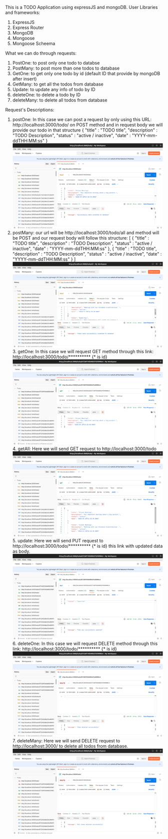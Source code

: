 This is a TODO Application using expressJS and mongoDB.
User Libraries and frameworks:
  1. ExpressJS
  2. Express Router
  3. MongoDB
  4. Mongoose
  5. Mongoose Scheema

What we can do through requests:
  1. PostOne: to post only one todo to databse
  2. PostMany: to post more than one todos to database
  3. GetOne: to get only one todo by id (default ID that provide by mongoDB after insert)
  4. GetMany: to get all the todos from database
  5. Update: to update any info of todo by ID
  6. deleteOne: to delete a todo by ID
  7. deleteMany: to delete all todos from database

Request's Descriptions:
  1. postOne: In this case we can post a request by only using this URL: http://localhost:3000/todo/ on POST method
     and in request body we will provide our todo in that structure
     {
        "title" : "TODO title",
         "description" : "TODO Description",
         "status" : "active / inactive",
         "date" : "YYYY-mm-ddTHH:MM:ss"
     }
     <img src="images/post_one.png"/>
3. postMany: our url will be http://localhost:3000/todo/all and method will be POST
   and our request body will follow this structure:
   [
      {
        "title" : "TODO title",
         "description" : "TODO Description",
         "status" : "active / inactive",
         "date" : "YYYY-mm-ddTHH:MM:ss"
     },
     {
        "title" : "TODO title",
         "description" : "TODO Description",
         "status" : "active / inactive",
         "date" : "YYYY-mm-ddTHH:MM:ss"
     }
   ]
   <img src="images/post_all.png"/>
   3. getOne: In this case we will request GET method through this link: http://localhost:3000/todo/********** {* is id} <img src="images/get_one.png"/>
   4. getAll: Here we will send GET request to http://localhost:3000/todo <img src="images/get_all.png"/>
   5. update: Here we will send PUT request to http://localhost:3000/todo/********** {* is id} this link with updated data as body. <img src="images/update.png"/>
   6. deleteOne: In this case we will request DELETE method through this link: http://localhost:3000/todo/********** {* is id} <img src="images/delete_one.png"/>
   7. deleteMany: Here we will send DELETE request to http://localhost:3000/ to delete all todos from database. <img src="images/delete_all.png"/>
